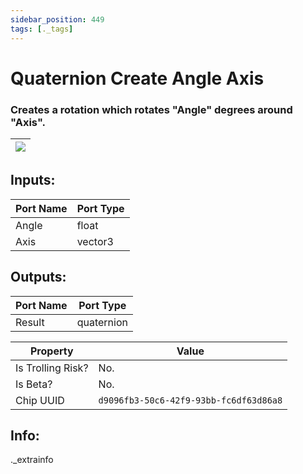 ```yaml
---
sidebar_position: 449
tags: [._tags]
---
```


# Quaternion Create Angle Axis


### Creates a rotation which rotates "Angle" degrees around "Axis".

| ![](https://images-ext-2.discordapp.net/external/MPmIaQzlEPmgGWlgi-WxBBXt0Bjv_zWPkg1y1f_sy3s/https/www.recroomcircuits.com/image/circuit/absolute-value?width=206&height=108) |
|-----|

## Inputs:
| Port Name | Port Type |
|-----------|-----------|
| Angle | float |
| Axis | vector3 |

## Outputs:
| Port Name | Port Type |
|-----------|-----------|
| Result | quaternion | 

| Property  | Value |
|-------------------|-----------|
| Is Trolling Risk? | No. |
| Is Beta? | No. |
| Chip UUID | `d9096fb3-50c6-42f9-93bb-fc6df63d86a8` |

## Info:
._extrainfo